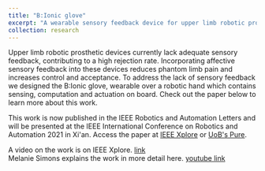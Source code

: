 ```yaml
---
title: "B:Ionic glove"
excerpt: "A wearable sensory feedback device for upper limb robotic prostheses <br/><img src='/images/projectImages/bionicGlove.png'>"
collection: research
---
```


Upper limb robotic prosthetic devices currently lack adequate sensory feedback, contributing to a high rejection rate. Incorporating affective sensory feedback into these devices reduces phantom limb pain and increases control and acceptance. To address the lack of sensory feedback we designed the B:Ionic glove, wearable over a robotic hand which contains sensing, computation and actuation on board. Check out the paper below to learn more about this work.

This work is now published in the IEEE Robotics and Automation Letters and will be presented at the IEEE International Conference on Robotics and Automation 2021 in Xi'an. Access the paper at [IEEE Xplore](https://ieeexplore.ieee.org/document/9372790) or [UoB's Pure](https://research-information.bris.ac.uk/en/publications/bionic-glove-a-soft-smart-wearable-sensory-feedback-device-for-up).

A video on the work is on IEEE Xplore. [link](https://ieeexplore.ieee.org/document/9372790/media#media)  
Melanie Simons explains the work in more detail here. [youtube link](https://www.youtube.com/watch?v=w_m2XEiz8Kg)